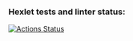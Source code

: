 ### Hexlet tests and linter status:
[![Actions Status](https://github.com/alexdeia/backend-project-lvl2/workflows/hexlet-check/badge.svg)](https://github.com/alexdeia/backend-project-lvl2/actions)
